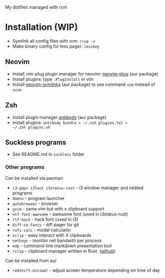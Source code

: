 My dotfiles managed with rcm

# Installation (WIP)
* Symlink all config files with rcm: `rcup -v`
* Make binary config for less pager: `lesskey`
## Neovim
* Install vim-plug plugin manager for neovim: [neovim-plug](https://aur.archlinux.org/packages/neovim-plug/) (aur package)
* Install plugins: type `:PlugInstall` in vim
* Install [neovim-symlinks](https://aur.archlinux.org/packages/neovim-plug/) (aur package) to use command `vim` instead of `nvim`
## Zsh
* Install plugin manager [antibody](https://aur.archlinux.org/packages/antibody) (aur package)
* Install plugins: `antibody bundle < ~/.zsh_plugins.txt > ~/.zsh_plugins.sh`
## Suckless programs
* See README.md in `suckless` folder
### Other programs
Can be installed via pacman

* `i3-gaps i3lock i3status-rust` - i3 window manager and related programs
* `dmenu` - program launcher
* `qutebrowser` - browser
* `gvim` - same vim but with x clipboard support
* `otf-font-awesome` - awesome font (used in i3status-rust)
* `ttf-hack` - hack font (used in i3)
* `diff-so-fancy` - diff pager for git
* `rofi-calc` - modal calculator
* `xclip` - easy interact with X clipboards
* `nethogs` - monitor net bandwith per process
* `mdp` - command-line markdown presentation tool
* `rclip` - clipboard manager written in Rust. ([github](https://github.com/UnkwUsr/rclip))

Can be installed from aur

* `redshift-minimal` - adjust screen temperature depending on time of day

